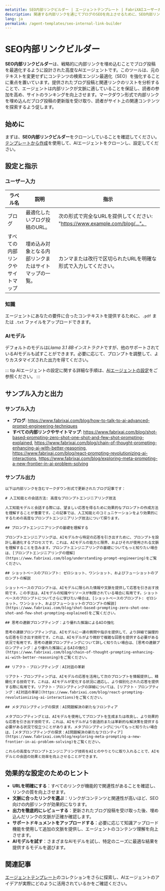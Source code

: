 ```yaml
---
metatitle: SEO内部リンクビルダー | エージェントテンプレート | FabriXAIユーザーガイド
description: 関連する内部リンクを通じてブログのSEOを向上させるために、SEO内部リンクビルダーの設定と使用方法についてのユーザーガイドです。
lang: ja
permalink: /agent-templates/seo-internal-link-builder
---
```


# SEO内部リンクビルダー

**SEO内部リンクビルダー**は、戦略的に内部リンクを埋め込むことでブログ投稿を最適化するように設計された高度なAIエージェントです。このツールは、元のテキストを変更せずにコンテンツの検索エンジン最適化（SEO）を強化することに重点を置いています。提供されたブログ投稿と関連リンクのリストを分析することで、エージェントは内部リンクが文脈に適していることを保証し、読者の参加を高め、サイトのランキングを向上させます。マークダウン形式で内部リンクを埋め込んだブログ投稿の更新版を受け取り、読者がサイト上の関連コンテンツを探索するよう促します。

## 始めに

まずは、**SEO内部リンクビルダー**をクローンしていることを確認してください。[テンプレートから作成](/en-us/create-from-templates/)を使用して、AIエージェントをクローンし、設定してください。

## 設定と指示

### ユーザー入力

| ラベル名                             | 説明                                                    | 指示                                                                                       |
| ------------------------------------ | ------------------------------------------------------- | ------------------------------------------------------------------------------------------ |
| ブログ                               | 最適化したいブログ投稿のURL。                           | 次の形式で完全なURLを提供してください: "https://www.example.com/blog/..."。                   |
| すべての内部リンクやサイトマップ       | 埋め込み対象となる内部リンクまたはサイトマップの一覧。 | カンマまたは改行で区切られたURLを明確な形式で入力してください。                             |

### 知識

エージェントにあなたの要件に合ったコンテキストを提供するために、`.pdf` または `.txt` ファイルをアップロードできます。

### AIモデル

デフォルトのモデルは*Llama 3.1 8Bインストラクト*ですが、他のサポートされているAIモデルも試すことができます。必要に応じて、プロンプトを調整して、よりカスタマイズされた出力を得てください。

::: tip
AIエージェントの設定に関する詳細な手順は、[AIエージェントの設定](/en-us/configure-ai-agent/)をご参照ください。
:::

## サンプル入力と出力

### サンプル入力

- **ブログ**: https://www.fabrixai.com/blog/how-to-talk-to-ai-advanced-prompt-engineering-techniques
- **すべての内部リンクやサイトマップ**: https://www.fabrixai.com/blog/shot-based-prompting-zero-shot-one-shot-and-few-shot-prompting-explained, https://www.fabrixai.com/blog/chain-of-thought-prompting-enhancing-ai-with-better-reasoning, https://www.fabrixai.com/blog/react-prompting-revolutionizing-ai-interactions, https://www.fabrixai.com/blog/exploring-meta-prompting-a-new-frontier-in-ai-problem-solving

### サンプル出力

```
以下は内部リンクを含むマークダウン形式で更新されたブログ記事です：

# 人工知能との会話方法: 高度なプロンプトエンジニアリング技法

人工知能モデルと会話する際には、望ましい応答を得るために効果的なプロンプトの作成方法を理解することが重要です。この記事では、人工知能とのコミュニケーションをより効果的にするための高度なプロンプトエンジニアリング技法について探ります。

## プロンプトエンジニアリングの基礎を理解する

プロンプトエンジニアリングは、AIモデルから特定の応答を引き出すために、プロンプトを設計し最適化するプロセスです。これは、AIモデルの能力と限界、およびそれが使用される文脈を理解することを含みます。プロンプトエンジニアリングの基礎についてもっと知りたい場合は、[プロンプトエンジニアリングの理解](https://www.fabrixai.com/blog/understanding-prompt-engineering)をご覧ください。

## ショットベースのプロンプト: ゼロショット、ワンショット、およびフューショットのプロンプトの解説

ショットベースのプロンプトは、AIモデルに限られた情報や文脈を提供して応答を引き出す技術です。この手法は、AIモデルの知識やリソースが制限されている場合に有用です。ショットベースのプロンプトについてさらに学びたい場合は、[ショットベースのプロンプト: ゼロショット、ワンショット、およびフューショットのプロンプトの解説](https://www.fabrixai.com/blog/shot-based-prompting-zero-shot-one-shot-and-few-shot-prompting-explained)をご覧ください。

## 思考の連鎖プロンプティング：より優れた推論によるAIの強化

思考の連鎖プロンプティングは、AIモデルに一連の質問や指示を提供して、より詳細で論理的な応答を引き出す技術です。これは、AIモデルがより微妙で複雑な回答を提供する必要がある状況で有用です。思考の連鎖プロンプティングについて詳しく知りたい場合は、[思考の連鎖プロンプティング：より優れた推論によるAIの強化](https://www.fabrixai.com/blog/chain-of-thought-prompting-enhancing-ai-with-better-reasoning)をご覧ください。

## リアクト・プロンプティング：AI対話の革新

リアクト・プロンプティングは、AIモデルの応答を活用して次のプロンプトを情報提供し、精緻化する技術です。これは、AIモデルが変化する状況に適応し、より個別化された応答を提供する際に有用です。リアクト・プロンプティングの詳細については、[リアクト・プロンプティング：AI対話の革新](https://www.fabrixai.com/blog/react-prompting-revolutionizing-ai-interactions)をご覧ください。

## メタプロンプティングの探求：AI問題解決の新たなフロンティア

メタプロンプティングとは、AIモデルを使用してプロンプトを生成または改良し、より効果的な応答を引き出す技術です。これは、AIモデルがより創造的または革新的な解決策を提供する必要がある状況で役立つことがあります。メタプロンプティングについてもっと知りたい場合は、[メタプロンプティングの探求：AI問題解決の新たなフロンティア](https://www.fabrixai.com/blog/exploring-meta-prompting-a-new-frontier-in-ai-problem-solving)をご覧ください。

これらの高度なプロンプトエンジニアリング技術をAIとのやりとりに取り入れることで、AIモデルとの会話の効果と効率を向上させることができます。
```

## 効果的な設定のためのヒント

- **URLを明確にする**：すべてのリンクが機能的で関連性があることを確認し、リンクの質を向上させます。
- **文脈に合ったリンクを選ぶ**：リンクがコンテンツと関連性が高いほど、SEO向けの内部リンクが効果的になります。
- **出力を徹底的にレビューする**：更新されたブログ投稿を受け取った後、埋め込んだリンクの文脈が正確か確認します。
- **サポートドキュメントをアップロードする**：必要に応じて知識アップロード機能を使用して追加の文脈を提供し、エージェントのコンテンツ理解を向上させます。
- **AIモデルを試す**：さまざまなAIモデルを試し、特定のニーズに最適な結果を提供するモデルを選びます。

## 関連記事

[エージェントテンプレート](/en-us/agent-templates/)のコレクションをさらに探索し、AIエージェントのアイデアが実際にどのように活用されているかをご確認ください。